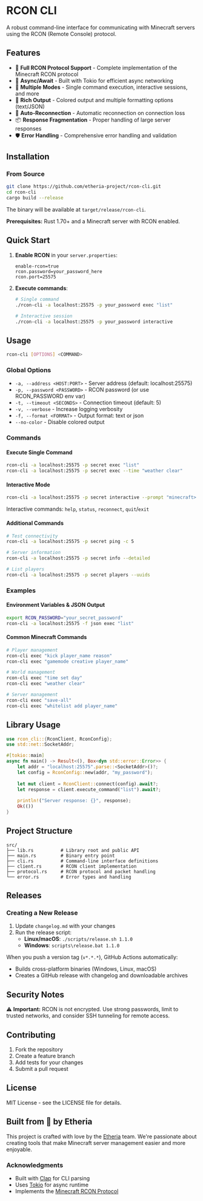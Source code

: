 # RCON CLI

A robust command-line interface for communicating with Minecraft servers using the RCON (Remote Console) protocol.

## Features

- 🔌 **Full RCON Protocol Support** - Complete implementation of the Minecraft RCON protocol
- 🚀 **Async/Await** - Built with Tokio for efficient async networking
- 🎯 **Multiple Modes** - Single command execution, interactive sessions, and more
- 🎨 **Rich Output** - Colored output and multiple formatting options (text/JSON)
- 🔄 **Auto-Reconnection** - Automatic reconnection on connection loss
- 📦 **Response Fragmentation** - Proper handling of large server responses
- 🛡️ **Error Handling** - Comprehensive error handling and validation

## Installation

### From Source

```bash
git clone https://github.com/etheria-project/rcon-cli.git
cd rcon-cli
cargo build --release
```

The binary will be available at `target/release/rcon-cli`.

**Prerequisites:** Rust 1.70+ and a Minecraft server with RCON enabled.

## Quick Start

1. **Enable RCON** in your `server.properties`:
   ```properties
   enable-rcon=true
   rcon.password=your_password_here
   rcon.port=25575
   ```

2. **Execute commands**:
   ```bash
   # Single command
   ./rcon-cli -a localhost:25575 -p your_password exec "list"
   
   # Interactive session
   ./rcon-cli -a localhost:25575 -p your_password interactive
   ```

## Usage

```bash
rcon-cli [OPTIONS] <COMMAND>
```

### Global Options

- `-a, --address <HOST:PORT>` - Server address (default: localhost:25575)
- `-p, --password <PASSWORD>` - RCON password (or use RCON_PASSWORD env var)
- `-t, --timeout <SECONDS>` - Connection timeout (default: 5)
- `-v, --verbose` - Increase logging verbosity
- `-f, --format <FORMAT>` - Output format: text or json
- `--no-color` - Disable colored output

### Commands

#### Execute Single Command
```bash
rcon-cli -a localhost:25575 -p secret exec "list"
rcon-cli -a localhost:25575 -p secret exec --time "weather clear"
```

#### Interactive Mode
```bash
rcon-cli -a localhost:25575 -p secret interactive --prompt "minecraft> "
```

Interactive commands: `help`, `status`, `reconnect`, `quit`/`exit`

#### Additional Commands
```bash
# Test connectivity
rcon-cli -a localhost:25575 -p secret ping -c 5

# Server information
rcon-cli -a localhost:25575 -p secret info --detailed

# List players
rcon-cli -a localhost:25575 -p secret players --uuids
```

### Examples

#### Environment Variables & JSON Output
```bash
export RCON_PASSWORD="your_secret_password"
rcon-cli -a localhost:25575 -f json exec "list"
```

#### Common Minecraft Commands
```bash
# Player management
rcon-cli exec "kick player_name reason"
rcon-cli exec "gamemode creative player_name"

# World management
rcon-cli exec "time set day"
rcon-cli exec "weather clear"

# Server management
rcon-cli exec "save-all"
rcon-cli exec "whitelist add player_name"
```

## Library Usage

```rust
use rcon_cli::{RconClient, RconConfig};
use std::net::SocketAddr;

#[tokio::main]
async fn main() -> Result<(), Box<dyn std::error::Error>> {
    let addr = "localhost:25575".parse::<SocketAddr>()?;
    let config = RconConfig::new(addr, "my_password");
    
    let mut client = RconClient::connect(config).await?;
    let response = client.execute_command("list").await?;
    
    println!("Server response: {}", response);
    Ok(())
}
```

## Project Structure

```
src/
├── lib.rs          # Library root and public API
├── main.rs         # Binary entry point
├── cli.rs          # Command-line interface definitions
├── client.rs       # RCON client implementation
├── protocol.rs     # RCON protocol and packet handling
└── error.rs        # Error types and handling
```

## Releases

### Creating a New Release

1. Update `changelog.md` with your changes
2. Run the release script:
   - **Linux/macOS**: `./scripts/release.sh 1.1.0`
   - **Windows**: `scripts\release.bat 1.1.0`

When you push a version tag (`v*.*.*`), GitHub Actions automatically:
- Builds cross-platform binaries (Windows, Linux, macOS)
- Creates a GitHub release with changelog and downloadable archives

## Security Notes

⚠️ **Important:** RCON is not encrypted. Use strong passwords, limit to trusted networks, and consider SSH tunneling for remote access.

## Contributing

1. Fork the repository
2. Create a feature branch
3. Add tests for your changes
4. Submit a pull request

## License

MIT License - see the LICENSE file for details.

## Built from 💖 by Etheria

This project is crafted with love by the [Etheria](https://github.com/etheria-project) team. We're passionate about creating tools that make Minecraft server management easier and more enjoyable.

### Acknowledgments

- Built with [Clap](https://clap.rs/) for CLI parsing
- Uses [Tokio](https://tokio.rs/) for async runtime
- Implements the [Minecraft RCON Protocol](https://minecraft.wiki/w/RCON)
